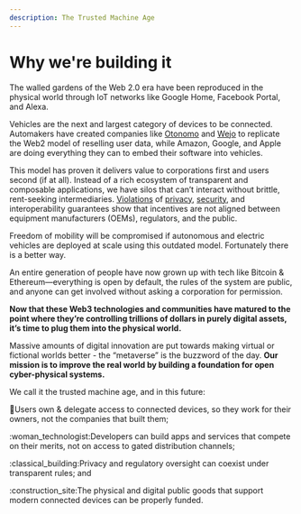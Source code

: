 ```yaml
---
description: The Trusted Machine Age
---
```


# Why we're building it

The walled gardens of the Web 2.0 era have been reproduced in the physical world through IoT networks like Google Home, Facebook Portal, and Alexa.

Vehicles are the next and largest category of devices to be connected. Automakers have created companies like [Otonomo](https://otonomo.io) and [Wejo](https://www.wejo.com) to replicate the Web2 model of reselling user data, while Amazon, Google, and Apple are doing everything they can to embed their software into vehicles.

This model has proven it delivers value to corporations first and users second (if at all). Instead of a rich ecosystem of transparent and composable applications, we have silos that can’t interact without brittle, rent-seeking intermediaries. [Violations](https://chicago.suntimes.com/2021/6/13/22528743/amazon-sidewalk-privacy-hacking-echo-ring-doorball-editorial) of [privacy](https://www.wejo.com/press/wejo-palantir), [security](https://www.bleepingcomputer.com/news/security/kia-motors-america-suffers-ransomware-attack-20-million-ransom/), and interoperability guarantees show that incentives are not aligned between equipment manufacturers (OEMs), regulators, and the public.

Freedom of mobility will be compromised if autonomous and electric vehicles are deployed at scale using this outdated model. Fortunately there is a better way.

An entire generation of people have now grown up with tech like Bitcoin & Ethereum—everything is open by default, the rules of the system are public, and anyone can get involved without asking a corporation for permission.

**Now that these Web3 technologies and communities have matured to the point where they’re controlling trillions of dollars in purely digital assets, it’s time to plug them into the physical world.**

Massive amounts of digital innovation are put towards making virtual or fictional worlds better - the “metaverse” is the buzzword of the day. **Our mission is to improve the real world by building a foundation for open cyber-physical systems.**

We call it the trusted machine age, and in this future:

:calling:Users own & delegate access to connected devices, so they work for their owners, not the companies that built them;

:woman\_technologist:Developers can build apps and services that compete on their merits, not on access to gated distribution channels;

:classical\_building:Privacy and regulatory oversight can coexist under transparent rules; and&#x20;

:construction\_site:The physical and digital public goods that support modern connected devices can be properly funded.

